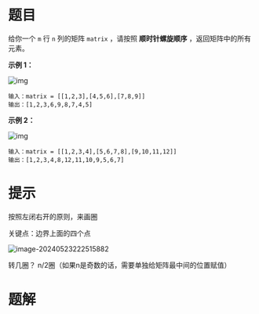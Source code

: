 # 题目

给你一个 `m` 行 `n` 列的矩阵 `matrix` ，请按照 **顺时针螺旋顺序** ，返回矩阵中的所有元素。

 

**示例 1：**

![img](https://s2.loli.net/2024/05/23/x53Rd48scBknLKa.jpg)

```
输入：matrix = [[1,2,3],[4,5,6],[7,8,9]]
输出：[1,2,3,6,9,8,7,4,5]
```

**示例 2：**

![img](https://s2.loli.net/2024/05/23/UaxN23XR4lpBsGQ.jpg)

```
输入：matrix = [[1,2,3,4],[5,6,7,8],[9,10,11,12]]
输出：[1,2,3,4,8,12,11,10,9,5,6,7]
```

 

# 提示

按照左闭右开的原则，来画圈

关键点：边界上面的四个点

![image-20240523222515882](https://s2.loli.net/2024/05/23/MNXWP1Hv3TiRYsB.png)

转几圈？ n/2圈（如果n是奇数的话，需要单独给矩阵最中间的位置赋值）





# 题解



```go

```

